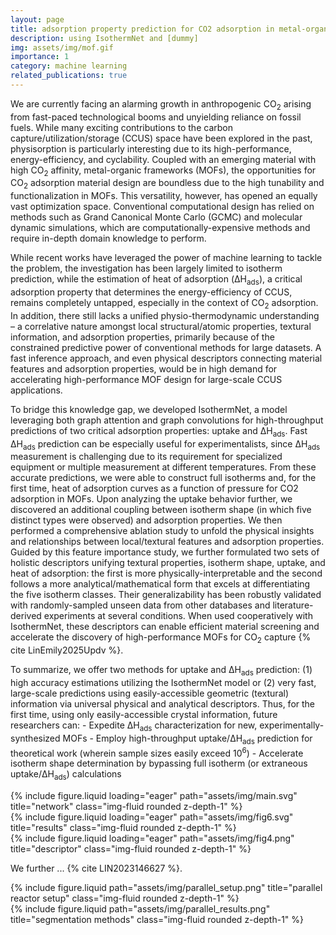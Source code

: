 ```yaml
---
layout: page
title: adsorption property prediction for CO2 adsorption in metal-organic frameworks (MOFs)
description: using IsothermNet and [dummy]
img: assets/img/mof.gif
importance: 1
category: machine learning
related_publications: true
---
```


We are currently facing an alarming growth in anthropogenic CO<sub>2</sub> arising from fast-paced technological booms and unyielding reliance on fossil fuels. While many exciting contributions to the carbon capture/utilization/storage (CCUS) space have been explored in the past, physisorption is particularly interesting due to its high-performance, energy-efficiency, and cyclability. Coupled with an emerging material with high CO<sub>2</sub> affinity, metal-organic frameworks (MOFs), the opportunities for CO<sub>2</sub> adsorption material design are boundless due to the high tunability and functionalization in MOFs. This versatility, however, has opened an equally vast optimization space. Conventional computational design has relied on methods such as Grand Canonical Monte Carlo (GCMC) and molecular dynamic simulations, which are computationally-expensive methods and require in-depth domain knowledge to perform. 

While recent works have leveraged the power of machine learning to tackle the problem, the investigation has been largely limited to isotherm prediction, while the estimation of heat of adsorption (ΔH<sub>ads</sub>), a critical adsorption property that determines the energy-efficiency of CCUS, remains completely untapped, especially in the context of CO<sub>2</sub> adsorption. In addition, there still lacks a unified physio-thermodynamic understanding – a correlative nature amongst local structural/atomic properties, textural information, and adsorption properties, primarily because of the constrained predictive power of conventional methods for large datasets. A fast inference approach, and even physical descriptors connecting material features and adsorption properties, would be in high demand for accelerating high-performance MOF design for large-scale CCUS applications.

To bridge this knowledge gap, we developed IsothermNet, a model leveraging both graph attention and graph convolutions for high-throughput predictions of two critical adsorption properties: uptake and ΔH<sub>ads</sub>. Fast ΔH<sub>ads</sub> prediction can be especially useful for experimentalists, since ΔH<sub>ads</sub> measurement is challenging due to its requirement for specialized equipment or multiple measurement at different temperatures. From these accurate predictions, we were able to construct full isotherms and, for the first time, heat of adsorption curves as a function of pressure for CO2 adsorption in MOFs. Upon analyzing the uptake behavior further, we discovered an additional coupling between isotherm shape (in which five distinct types were observed) and adsorption properties. We then performed a comprehensive ablation study to unfold the physical insights and relationships between local/textural features and adsorption properties. Guided by this feature importance study, we further formulated two sets of holistic descriptors unifying textural properties, isotherm shape, uptake, and heat of adsorption: the first is more physically-interpretable and the second follows a more analytical/mathematical form that excels at differentiating the five isotherm classes. Their generalizability has been robustly validated with randomly-sampled unseen data from other databases and literature-derived experiments at several conditions. When used cooperatively with IsothermNet, these descriptors can enable efficient material screening and accelerate the discovery of high-performance MOFs for CO<sub>2</sub> capture {% cite LinEmily2025Updv %}.

To summarize, we offer two methods for uptake and ΔH<sub>ads</sub> prediction: (1) high accuracy estimations utilizing the IsothermNet model or (2) very fast, large-scale predictions using easily-accessible geometric (textural) information via universal physical and analytical descriptors. Thus, for the first time, using only easily-accessible crystal information, future researchers can: 
	- Expedite ΔH<sub>ads</sub> characterization for new, experimentally-synthesized MOFs
	- Employ high-throughput uptake/ΔH<sub>ads</sub> prediction for theoretical work (wherein sample sizes easily exceed 10<sup>6</sup>)
	- Accelerate isotherm shape determination by bypassing full isotherm (or extraneous uptake/ΔH<sub>ads</sub>) calculations 
 

<div class="row">
    <div class="col-sm mt-3 mt-md-0">
        {% include figure.liquid loading="eager" path="assets/img/main.svg" title="network" class="img-fluid rounded z-depth-1" %}
    </div>
</div>

<div class="row">
    <div class="col-sm mt-3 mt-md-0">
        {% include figure.liquid loading="eager" path="assets/img/fig6.svg" title="results" class="img-fluid rounded z-depth-1" %}
    </div>
    <div class="col-sm mt-3 mt-md-0">
        {% include figure.liquid loading="eager" path="assets/img/fig4.png" title="descriptor" class="img-fluid rounded z-depth-1" %}
    </div>
</div>

We further ...  {% cite LIN2023146627 %}.

<div class="row justify-content-sm-center">
    <div class="col-sm-8 mt-3 mt-md-0">
        {% include figure.liquid path="assets/img/parallel_setup.png" title="parallel reactor setup" class="img-fluid rounded z-depth-1" %}
    </div>
    <div class="col-sm-4 mt-3 mt-md-0">
        {% include figure.liquid path="assets/img/parallel_results.png" title="segmentation methods" class="img-fluid rounded z-depth-1" %}
    </div>
</div>
